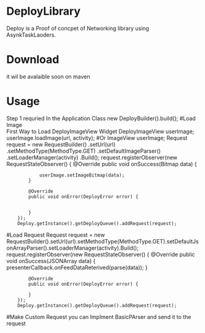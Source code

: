 # DeployLibrary
   Deploy is a Proof of concpet of Networking library using AsynkTaskLaoders. 
# Download
 it wil be avalaible soon on maven
# Usage
 Step 1 requried
 In the Application Class 
            new DeployBuilder().build();
 #Load Image           
 First Way to Load DeployImageView Widget
         DeployImageView userImage;
         userImage.loadImage(url, activity);
#Or
ImageView userImage;
Request<Bitmap> request = new RequestBuilder()
                .setUrl(url)
                .setMethodType(MethodType.GET)
                .setDefaultImageParser()
                .setLoaderManager(activity)
                .Build();
        request.registerObserver(new RequestStateObserver<Bitmap>() {
            @Override
            public void onSuccess(Bitmap data) {

                userImage.setImageBitmap(data);
            }

            @Override
            public void onError(DeployError error) {


            }
        });
        Deploy.getInstance().getDeployQueue().addRequest(request);
        
#Load Request
 Request<JSONArray> request = new RequestBuilder().setUrl(url).setMethodType(MethodType.GET).setDefaultJsonArrayParser().setLoaderManager(activity).Build();
        request.registerObserver(new RequestStateObserver<JSONArray>() {
            @Override
            public void onSuccess(JSONArray data) {
                presenterCallback.onFeedDataReterived(parse(data));
            }

            @Override
            public void onError(DeployError error) {

            }
        });
        Deploy.getInstance().getDeployQueue().addRequest(request);       
 #Make Custom Request
 you can Implment BasicPArser and send it to the request 
 
        
        

   
